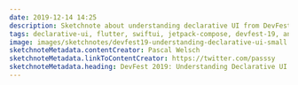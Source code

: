 ```yaml
---
date: 2019-12-14 14:25
description: Sketchnote about understanding declarative UI from DevFest 2019 in Nuremberg
tags: declarative-ui, flutter, swiftui, jetpack-compose, devfest-19, android, kotlin
image: images/sketchnotes/devfest19-understanding-declarative-ui-small.jpg
sketchnoteMetadata.contentCreator: Pascal Welsch
sketchnoteMetadata.linkToContentCreator: https://twitter.com/passsy
sketchnoteMetadata.heading: DevFest 2019: Understanding Declarative UI
---
```

